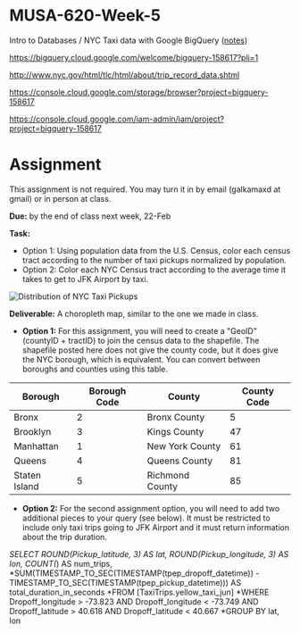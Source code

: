 # MUSA-620-Week-5

Intro to Databases / NYC Taxi data with Google BigQuery ([notes](https://github.com/MUSA-620-Fall-2017/MUSA-620-Week-5/blob/master/week-5-big-datasets.pptx))


https://bigquery.cloud.google.com/welcome/bigquery-158617?pli=1

http://www.nyc.gov/html/tlc/html/about/trip_record_data.shtml

https://console.cloud.google.com/storage/browser?project=bigquery-158617

https://console.cloud.google.com/iam-admin/iam/project?project=bigquery-158617

# Assignment

This assignment is not required. You may turn it in by email (galkamaxd at gmail) or in person at class.

**Due:** by the end of class next week, 22-Feb

**Task:**

- Option 1: Using population data from the U.S. Census, color each census tract according to the number of taxi pickups normalized by population.
- Option 2: Color each NYC Census tract according to the average time it takes to get to JFK Airport by taxi.

![Distribution of NYC Taxi Pickups](https://blueshift.io/nyctaxipickups.png "Distribution of NYC Taxi Pickups")

**Deliverable:** A choropleth map, similar to the one we made in class.

- **Option 1:** For this assignment, you will need to create a "GeoID" (countyID + tractID) to join the census data to the shapefile. The shapefile posted here does not give the county code, but it does give the NYC borough, which is equivalent. You can convert between boroughs and counties using this table.

| Borough	| Borough Code | County | County Code |
|-----|------|-------|-------|
|Bronx|2|Bronx County|5|
|Brooklyn	|3	|Kings County	|47|
|Manhattan	|1	|New York County	|61|
|Queens|	4|	Queens County	|81|
|Staten Island|	5	|Richmond County	|85|


- **Option 2:** For the second assignment option, you will need to add two additional pieces to your query (see below). It must be restricted to include only taxi trips going to JFK Airport and it must return information about the trip duration.

*SELECT ROUND(Pickup_latitude, 3) AS lat, ROUND(Pickup_longitude, 3) AS lon, COUNT(*) AS num_trips,
*SUM(TIMESTAMP_TO_SEC(TIMESTAMP(tpep_dropoff_datetime)) - TIMESTAMP_TO_SEC(TIMESTAMP(tpep_pickup_datetime))) AS total_duration_in_seconds
*FROM [TaxiTrips.yellow_taxi_jun]
*WHERE Dropoff_longitude > -73.823 AND Dropoff_longitude < -73.749 AND Dropoff_latitude > 40.618 AND Dropoff_latitude < 40.667
*GROUP BY lat, lon



